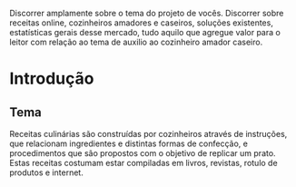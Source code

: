 Discorrer amplamente sobre o tema do projeto de vocês. 
Discorrer sobre receitas online, cozinheiros amadores e caseiros, soluções existentes, estatísticas gerais desse mercado, tudo aquilo que agregue valor para o leitor com relação ao tema de auxilio ao cozinheiro amador caseiro.


# Introdução


## Tema
  Receitas culinárias são construídas por cozinheiros através de instruções, que relacionam ingredientes e distintas formas de confecção, e procedimentos que são propostos com o objetivo de replicar um prato. Estas receitas costumam estar compiladas em livros, revistas, rotulo de produtos e internet. 
